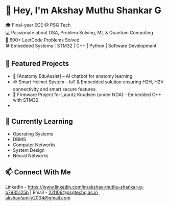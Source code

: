 # 👋 Hey, I'm Akshay Muthu Shankar G

🎓 Final-year ECE @ PSG Tech  
💻 Passionate about DSA, Problem Solving, ML & Quantum Computing  
🧠 600+ LeetCode Problems Solved  
🛠️ Embedded Systems | STM32 | C++ | Python | Software Development

## 📌 Featured Projects
- 🤖 [Anatomy EduAssist] – AI chatbot for anatomy learning  
- 🪖 Smart Helmet System – IoT & Embedded solution ensuring H2H, H2V connectivity and smart secure features.
- 🔐 Firmware Project for Lauritz Knudsen (under NDA) – Embedded C++ with STM32
- 

## 🚀 Currently Learning
- Operating Systems  
- DBMS  
- Computer Networks  
- System Design
- Neural Networks

## 📫 Connect With Me
LinkedIn - https://www.linkedin.com/in/akshay-muthu-shankar-g-b7935125b
 | Email - 22l106@psgtechg.ac.in , akshayfamily2004@gmail.com
